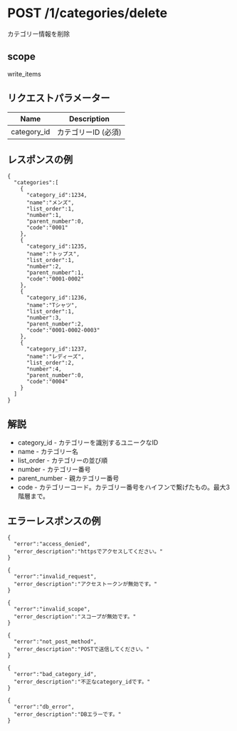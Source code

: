 # POST /1/categories/delete

カテゴリー情報を削除

## scope

write_items

## リクエストパラメーター

| Name        | Description         |
|-------------|---------------------|
| category_id | カテゴリーID (必須) |

## レスポンスの例

```
{
  "categories":[
    {
      "category_id":1234,
      "name":"メンズ",
      "list_order":1,
      "number":1,
      "parent_number":0,
      "code":"0001"
    },
    {
      "category_id":1235,
      "name":"トップス",
      "list_order":1,
      "number":2,
      "parent_number":1,
      "code":"0001-0002"
    },
    {
      "category_id":1236,
      "name":"Tシャツ",
      "list_order":1,
      "number":3,
      "parent_number":2,
      "code":"0001-0002-0003"
    },
    {
      "category_id":1237,
      "name":"レディーズ",
      "list_order":2,
      "number":4,
      "parent_number":0,
      "code":"0004"
    }
  ]
}
```

## 解説

* category_id - カテゴリーを識別するユニークなID
* name - カテゴリー名
* list_order - カテゴリーの並び順
* number - カテゴリー番号
* parent_number - 親カテゴリー番号
* code - カテゴリーコード。カテゴリー番号をハイフンで繋げたもの。最大3階層まで。

## エラーレスポンスの例

```
{
  "error":"access_denied",
  "error_description":"httpsでアクセスしてください。"
}
```
```
{
  "error":"invalid_request",
  "error_description":"アクセストークンが無効です。"
}
```
```
{
  "error":"invalid_scope",
  "error_description":"スコープが無効です。"
}
```
```
{
  "error":"not_post_method",
  "error_description":"POSTで送信してください。"
}
```
```
{
  "error":"bad_category_id",
  "error_description":"不正なcategory_idです。"
}
```
```
{
  "error":"db_error",
  "error_description":"DBエラーです。"
}
```
